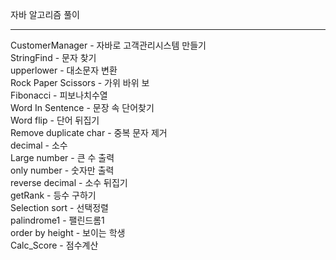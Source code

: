 자바 알고리즘 풀이

------------------


CustomerManager - 자바로 고객관리시스템 만들기 <br>
StringFind - 문자 찾기<br>
upperlower - 대소문자 변환<br>
Rock Paper Scissors - 가위 바위 보<br>
Fibonacci - 피보나치수열 <br>
Word In Sentence - 문장 속 단어찾기<br>
Word flip - 단어 뒤집기<br>
Remove duplicate char - 중복 문자 제거<br>
decimal - 소수<br>
Large number - 큰 수 출력<br>
only number - 숫자만 출력<br>
reverse decimal - 소수 뒤집기<br>
getRank - 등수 구하기<br>
Selection sort - 선택정렬<br>
palindrome1 - 팰린드롬1<br>
order by height - 보이는 학생<br>
Calc_Score - 점수계산<br>



